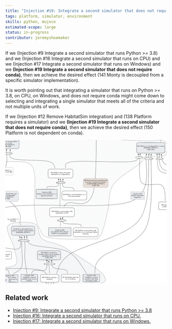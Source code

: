 ```yaml
---
title: "Injection #19: Integrate a second simulator that does not require conda."
tags: platform, simulator, environment
skills: python, mujoco
estimated-scope: large
status: in-progress
contributor: jeremyshoemaker
---
```


If we (Injection #9 Integrate a second simulator that runs Python >= 3.8) and we (Injection #16 Integrate a second simulator that runs on CPU) and we (Injection #17 Integrate a second simulator that runs on Windows) and we **(Injection #19 Integrate a second simulator that does not require conda)**, then we achieve the desired effect (141 Monty is decoupled from a specific simulator implementation).

It is worth pointing out that integrating a simulator that runs on Python >= 3.8, on CPU, on Windows, and does not require conda might come down to selecting and integrating a single simulator that meets all of the criteria and not multiple units of work.

If we (Injection #12 Remove HabitatSim integration) and (138 Platform requires a simulator) and we **(Injection #19 Integrate a second simulator that does not require conda)**, then we achieve the desired effect (150 Platform is not dependent on conda).

![Injection #19](../../figures/future-work/injection_19.png)

## Related work

- [Injection #9: Integrate a second simulator that runs Python >= 3.8](./injection-9-integrate-a-second-simulator-that-runs-python-38.md)
- [Injection #16: Integrate a second simulator that runs on CPU.](./injection-16-integrate-a-second-simulator-that-runs-on-cpu.md)
- [Injection #17: Integrate a second simulator that runs on Windows.](./injection-17-integrate-a-second-simulator-that-runs-on-windows.md)
